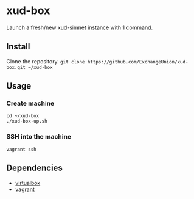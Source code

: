 # xud-box
Launch a fresh/new xud-simnet instance with 1 command.

## Install
Clone the repository.
`git clone https://github.com/ExchangeUnion/xud-box.git ~/xud-box`

## Usage

### Create machine
```
cd ~/xud-box
./xud-box-up.sh
```

### SSH into the machine
`vagrant ssh`

## Dependencies
* [virtualbox](https://www.virtualbox.org)
* [vagrant](https://www.vagrantup.com)
